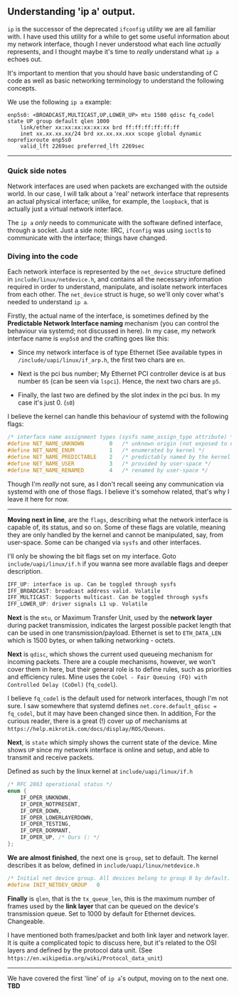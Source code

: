 ## Understanding 'ip a' output.

`ip` is the successor of the deprecated `ifconfig` utility we are all familiar with. I have used this utility for a while to get some useful information about my network interface, though I never understood what each line _actually_ represents, and I thought maybe it's time to _really_ understand what `ip a` echoes out.

It's important to mention that you should have basic understanding of C code as well as basic networking terminology to understand the following concepts.

We use the following `ip a` example:

```
enp5s0: <BROADCAST,MULTICAST,UP,LOWER_UP> mtu 1500 qdisc fq_codel state UP group default qlen 1000
    link/ether xx:xx:xx:xx:xx:xx brd ff:ff:ff:ff:ff:ff
    inet xx.xx.xx.xx/24 brd xx.xx.xx.xxx scope global dynamic noprefixroute enp5s0
    valid_lft 2269sec preferred_lft 2269sec
```
---

### Quick side notes

Network interfaces are used when packets are exchanged with the outside world. In our case, I will talk about a 'real' network interface that represents an actual physical interface; unlike, for example, the `loopback`, that is actually just a virtual network interface.

The `ip a` _only_ needs to communicate with the software defined interface, through a socket. Just a side note: IIRC, `ifconfig` was using `ioctl`s to communicate with the interface; things have changed.

### Diving into the code

Each network interface is represented by the `net_device` structure defined in `include/linux/netdevice.h`, and contains all the necessary information required in order to understand, manipulate, and isolate network interfaces from each other. The `net_device` struct is huge, so we'll only cover what's needed to understand `ip a`.

Firstly, the actual name of the interface, is sometimes defined by the **Predictable Network Interface naming** mechanism (you can control the behaviour via systemd; not discussed in here). In my case, my network interface name is `enp5s0` and the crafting goes like this:

- Since my network interface is of type Ethernet (See available types in ` /include/uapi/linux/if_arp.h`, the first two chars are `en`.

- Next is the pci bus number; My Ethernet PCI controller device is at bus number `05` (can be seen via `lspci`). Hence, the next two chars are `p5`.

- Finally, the last two are defined by the slot index in the pci bus. In my case it's just 0. (`s0`)

I believe the kernel can handle this behaviour of systemd with the following flags:
```c
/* interface name assignment types (sysfs name_assign_type attribute) */
#define NET_NAME_UNKNOWN	    0	/* unknown origin (not exposed to userspace) */
#define NET_NAME_ENUM		    1	/* enumerated by kernel */
#define NET_NAME_PREDICTABLE	2	/* predictably named by the kernel */
#define NET_NAME_USER		    3	/* provided by user-space */
#define NET_NAME_RENAMED	    4	/* renamed by user-space */
```
Though I'm _really_ not sure, as I don't recall seeing any communication via systemd with one of those flags. I believe it's somehow related, that's why I leave it here for now.

---

**Moving next in line**, are the `flags`, describing what the network interface is capable of, its status, and so on. Some of these flags are volatile, meaning they are only handled by the kernel and cannot be manipulated, say, from user-space. Some can be changed via `sysfs` and other interfaces.

I'll only be showing the bit flags set on my interface. Goto `include/uapi/linux/if.h` if you wanna see more available flags and deeper description.

```c
IFF_UP: interface is up. Can be toggled through sysfs
IFF_BROADCAST: broadcast address valid. Volatile
IFF_MULTICAST: Supports multicast. Can be toggled through sysfs
IFF_LOWER_UP: driver signals L1 up. Volatile
```

**Next** is the `mtu`, or Maximum Transfer Unit, used by the **network layer** during packet transmission, indicates the largest possible packet length that can be used in one transmission/payload. Ethernet is set to `ETH_DATA_LEN` which is 1500 bytes, or when talking networking - octets.

**Next** is `qdisc`, which shows the current used queueing mechanism for incoming packets. There are a couple mechanisms, however, we won't cover them in here, but their general role is to define rules, such as priorities and efficiency rules. Mine uses the `CoDel - Fair Queuing (FQ) with Controlled Delay (CoDel)` (`fq_codel`). 

I believe `fq_codel` is the default used for network interfaces, though I'm not sure. I saw somewhere that systemd defines `net.core.default_qdisc = fq_codel`, but it may have been changed since then. In addition, For the curious reader, there is a great (!) cover up of mechanisms at `https://help.mikrotik.com/docs/display/ROS/Queues`.

**Next**, is `state` which simply shows the current state of the device. Mine shows `UP` since my network interface is online and setup, and able to transmit and receive packets.

Defined as such by the linux kernel at `include/uapi/linux/if.h`
```c
/* RFC 2863 operational status */
enum {
	IF_OPER_UNKNOWN,
	IF_OPER_NOTPRESENT,
	IF_OPER_DOWN,
	IF_OPER_LOWERLAYERDOWN,
	IF_OPER_TESTING,
	IF_OPER_DORMANT,
	IF_OPER_UP, /* Ours (: */
};
```

**We are almost finished**, the next one is `group`, set to default. The kernel describes it as below, defined in `include/uapi/linux/netdevice.h`

```c
/* Initial net device group. All devices belong to group 0 by default. */
#define INIT_NETDEV_GROUP	0
```
**Finally** is `qlen`, that is the `tx_queue_len`, this is the maximum number of frames used by the **link layer** that can be queued on the device's transmission queue. Set to 1000 by default for Ethernet devices. Changeable.

I have mentioned both frames/packet and both link layer and network layer. It is quite a complicated topic to discuss here, but it's related to the OSI layers and defined by the protocol data unit. (See `https://en.wikipedia.org/wiki/Protocol_data_unit`)

---
We have covered the first 'line' of `ip a`'s output, moving on to the next one.
**TBD**